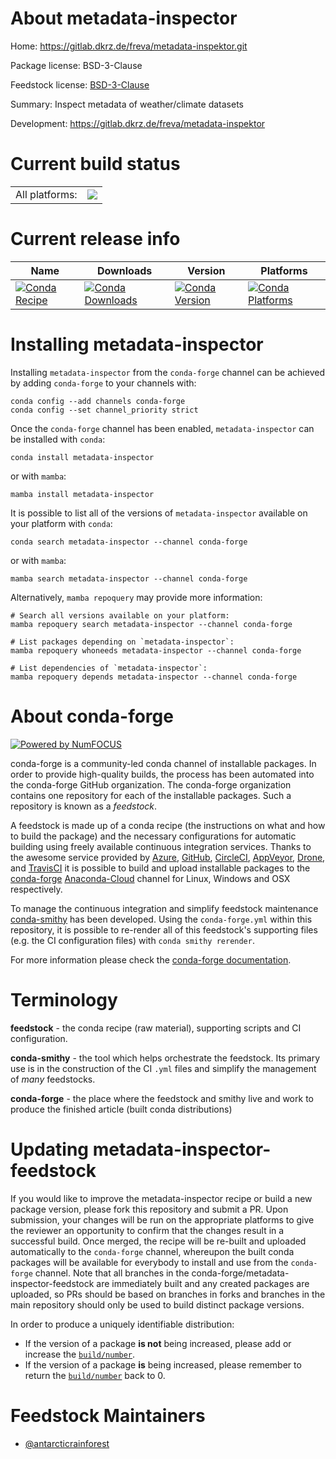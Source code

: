 About metadata-inspector
========================

Home: https://gitlab.dkrz.de/freva/metadata-inspektor.git

Package license: BSD-3-Clause

Feedstock license: [BSD-3-Clause](https://github.com/conda-forge/metadata-inspector-feedstock/blob/main/LICENSE.txt)

Summary: Inspect metadata of weather/climate datasets

Development: https://gitlab.dkrz.de/freva/metadata-inspektor

Current build status
====================


<table><tr><td>All platforms:</td>
    <td>
      <a href="https://dev.azure.com/conda-forge/feedstock-builds/_build/latest?definitionId=17572&branchName=main">
        <img src="https://dev.azure.com/conda-forge/feedstock-builds/_apis/build/status/metadata-inspector-feedstock?branchName=main">
      </a>
    </td>
  </tr>
</table>

Current release info
====================

| Name | Downloads | Version | Platforms |
| --- | --- | --- | --- |
| [![Conda Recipe](https://img.shields.io/badge/recipe-metadata--inspector-green.svg)](https://anaconda.org/conda-forge/metadata-inspector) | [![Conda Downloads](https://img.shields.io/conda/dn/conda-forge/metadata-inspector.svg)](https://anaconda.org/conda-forge/metadata-inspector) | [![Conda Version](https://img.shields.io/conda/vn/conda-forge/metadata-inspector.svg)](https://anaconda.org/conda-forge/metadata-inspector) | [![Conda Platforms](https://img.shields.io/conda/pn/conda-forge/metadata-inspector.svg)](https://anaconda.org/conda-forge/metadata-inspector) |

Installing metadata-inspector
=============================

Installing `metadata-inspector` from the `conda-forge` channel can be achieved by adding `conda-forge` to your channels with:

```
conda config --add channels conda-forge
conda config --set channel_priority strict
```

Once the `conda-forge` channel has been enabled, `metadata-inspector` can be installed with `conda`:

```
conda install metadata-inspector
```

or with `mamba`:

```
mamba install metadata-inspector
```

It is possible to list all of the versions of `metadata-inspector` available on your platform with `conda`:

```
conda search metadata-inspector --channel conda-forge
```

or with `mamba`:

```
mamba search metadata-inspector --channel conda-forge
```

Alternatively, `mamba repoquery` may provide more information:

```
# Search all versions available on your platform:
mamba repoquery search metadata-inspector --channel conda-forge

# List packages depending on `metadata-inspector`:
mamba repoquery whoneeds metadata-inspector --channel conda-forge

# List dependencies of `metadata-inspector`:
mamba repoquery depends metadata-inspector --channel conda-forge
```


About conda-forge
=================

[![Powered by
NumFOCUS](https://img.shields.io/badge/powered%20by-NumFOCUS-orange.svg?style=flat&colorA=E1523D&colorB=007D8A)](https://numfocus.org)

conda-forge is a community-led conda channel of installable packages.
In order to provide high-quality builds, the process has been automated into the
conda-forge GitHub organization. The conda-forge organization contains one repository
for each of the installable packages. Such a repository is known as a *feedstock*.

A feedstock is made up of a conda recipe (the instructions on what and how to build
the package) and the necessary configurations for automatic building using freely
available continuous integration services. Thanks to the awesome service provided by
[Azure](https://azure.microsoft.com/en-us/services/devops/), [GitHub](https://github.com/),
[CircleCI](https://circleci.com/), [AppVeyor](https://www.appveyor.com/),
[Drone](https://cloud.drone.io/welcome), and [TravisCI](https://travis-ci.com/)
it is possible to build and upload installable packages to the
[conda-forge](https://anaconda.org/conda-forge) [Anaconda-Cloud](https://anaconda.org/)
channel for Linux, Windows and OSX respectively.

To manage the continuous integration and simplify feedstock maintenance
[conda-smithy](https://github.com/conda-forge/conda-smithy) has been developed.
Using the ``conda-forge.yml`` within this repository, it is possible to re-render all of
this feedstock's supporting files (e.g. the CI configuration files) with ``conda smithy rerender``.

For more information please check the [conda-forge documentation](https://conda-forge.org/docs/).

Terminology
===========

**feedstock** - the conda recipe (raw material), supporting scripts and CI configuration.

**conda-smithy** - the tool which helps orchestrate the feedstock.
                   Its primary use is in the construction of the CI ``.yml`` files
                   and simplify the management of *many* feedstocks.

**conda-forge** - the place where the feedstock and smithy live and work to
                  produce the finished article (built conda distributions)


Updating metadata-inspector-feedstock
=====================================

If you would like to improve the metadata-inspector recipe or build a new
package version, please fork this repository and submit a PR. Upon submission,
your changes will be run on the appropriate platforms to give the reviewer an
opportunity to confirm that the changes result in a successful build. Once
merged, the recipe will be re-built and uploaded automatically to the
`conda-forge` channel, whereupon the built conda packages will be available for
everybody to install and use from the `conda-forge` channel.
Note that all branches in the conda-forge/metadata-inspector-feedstock are
immediately built and any created packages are uploaded, so PRs should be based
on branches in forks and branches in the main repository should only be used to
build distinct package versions.

In order to produce a uniquely identifiable distribution:
 * If the version of a package **is not** being increased, please add or increase
   the [``build/number``](https://docs.conda.io/projects/conda-build/en/latest/resources/define-metadata.html#build-number-and-string).
 * If the version of a package **is** being increased, please remember to return
   the [``build/number``](https://docs.conda.io/projects/conda-build/en/latest/resources/define-metadata.html#build-number-and-string)
   back to 0.

Feedstock Maintainers
=====================

* [@antarcticrainforest](https://github.com/antarcticrainforest/)


